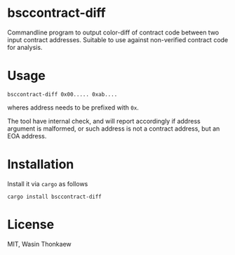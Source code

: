 # bsccontract-diff
Commandline program to output color-diff of contract code between two input
contract addresses. Suitable to use against non-verified contract code for analysis.

# Usage

```
bsccontract-diff 0x00..... 0xab....
```

wheres address needs to be prefixed with `0x`.

The tool have internal check, and will report accordingly if address argument
is malformed, or such address is not a contract address, but an EOA address.

# Installation

Install it via `cargo` as follows

`cargo install bsccontract-diff`

# License
MIT, Wasin Thonkaew
